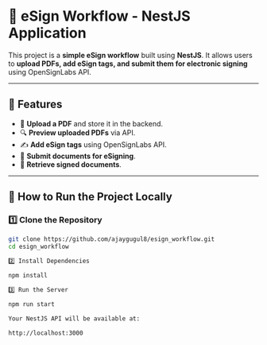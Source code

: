 # 📝 eSign Workflow - NestJS Application

This project is a **simple eSign workflow** built using **NestJS**. It allows users to **upload PDFs, add eSign tags, and submit them for electronic signing** using OpenSignLabs API.

---

## 📌 Features
- 📂 **Upload a PDF** and store it in the backend.  
- 🔍 **Preview uploaded PDFs** via API.  
- ✍ **Add eSign tags** using OpenSignLabs API.  
- 📜 **Submit documents for eSigning**.  
- 🔗 **Retrieve signed documents**.  

---

## 🚀 **How to Run the Project Locally**

### **1️⃣ Clone the Repository**
```bash
git clone https://github.com/ajaygugul8/esign_workflow.git
cd esign_workflow

2️⃣ Install Dependencies

npm install

3️⃣ Run the Server

npm run start

Your NestJS API will be available at:

http://localhost:3000
